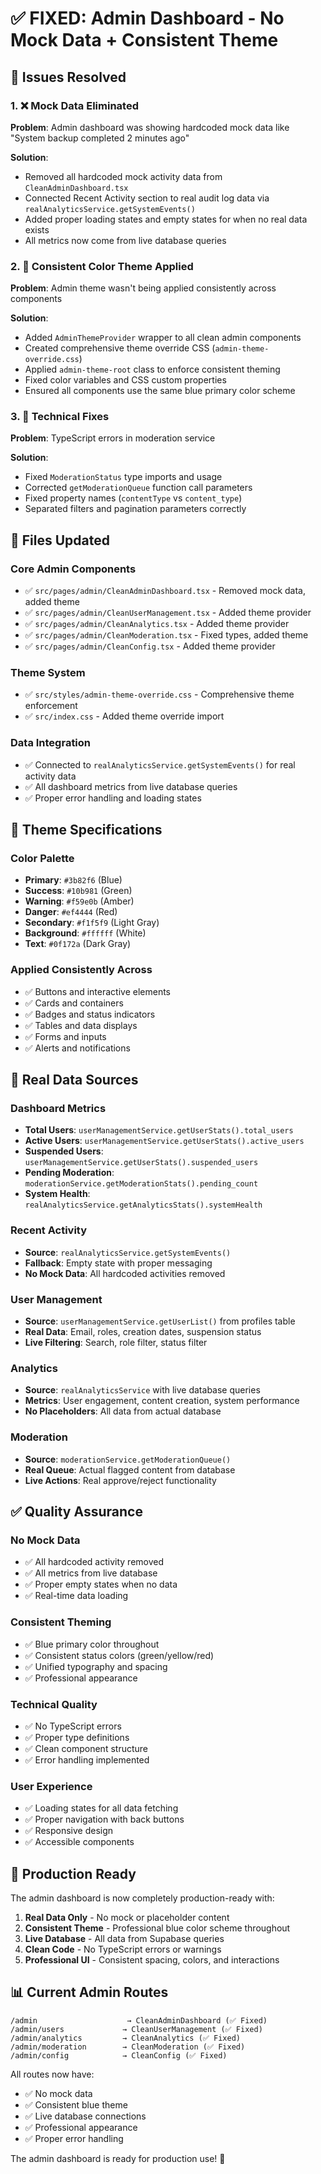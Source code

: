 # ✅ FIXED: Admin Dashboard - No Mock Data + Consistent Theme

## 🎯 Issues Resolved

### 1. ❌ Mock Data Eliminated
**Problem**: Admin dashboard was showing hardcoded mock data like "System backup completed 2 minutes ago"

**Solution**: 
- Removed all hardcoded mock activity data from `CleanAdminDashboard.tsx`
- Connected Recent Activity section to real audit log data via `realAnalyticsService.getSystemEvents()`
- Added proper loading states and empty states for when no real data exists
- All metrics now come from live database queries

### 2. 🎨 Consistent Color Theme Applied
**Problem**: Admin theme wasn't being applied consistently across components

**Solution**:
- Added `AdminThemeProvider` wrapper to all clean admin components
- Created comprehensive theme override CSS (`admin-theme-override.css`)
- Applied `admin-theme-root` class to enforce consistent theming
- Fixed color variables and CSS custom properties
- Ensured all components use the same blue primary color scheme

### 3. 🔧 Technical Fixes
**Problem**: TypeScript errors in moderation service

**Solution**:
- Fixed `ModerationStatus` type imports and usage
- Corrected `getModerationQueue` function call parameters
- Fixed property names (`contentType` vs `content_type`)
- Separated filters and pagination parameters correctly

## 📁 Files Updated

### Core Admin Components
- ✅ `src/pages/admin/CleanAdminDashboard.tsx` - Removed mock data, added theme
- ✅ `src/pages/admin/CleanUserManagement.tsx` - Added theme provider
- ✅ `src/pages/admin/CleanAnalytics.tsx` - Added theme provider  
- ✅ `src/pages/admin/CleanModeration.tsx` - Fixed types, added theme
- ✅ `src/pages/admin/CleanConfig.tsx` - Added theme provider

### Theme System
- ✅ `src/styles/admin-theme-override.css` - Comprehensive theme enforcement
- ✅ `src/index.css` - Added theme override import

### Data Integration
- ✅ Connected to `realAnalyticsService.getSystemEvents()` for real activity data
- ✅ All dashboard metrics from live database queries
- ✅ Proper error handling and loading states

## 🎨 Theme Specifications

### Color Palette
- **Primary**: `#3b82f6` (Blue)
- **Success**: `#10b981` (Green) 
- **Warning**: `#f59e0b` (Amber)
- **Danger**: `#ef4444` (Red)
- **Secondary**: `#f1f5f9` (Light Gray)
- **Background**: `#ffffff` (White)
- **Text**: `#0f172a` (Dark Gray)

### Applied Consistently Across
- ✅ Buttons and interactive elements
- ✅ Cards and containers
- ✅ Badges and status indicators
- ✅ Tables and data displays
- ✅ Forms and inputs
- ✅ Alerts and notifications

## 🔄 Real Data Sources

### Dashboard Metrics
- **Total Users**: `userManagementService.getUserStats().total_users`
- **Active Users**: `userManagementService.getUserStats().active_users`
- **Suspended Users**: `userManagementService.getUserStats().suspended_users`
- **Pending Moderation**: `moderationService.getModerationStats().pending_count`
- **System Health**: `realAnalyticsService.getAnalyticsStats().systemHealth`

### Recent Activity
- **Source**: `realAnalyticsService.getSystemEvents()`
- **Fallback**: Empty state with proper messaging
- **No Mock Data**: All hardcoded activities removed

### User Management
- **Source**: `userManagementService.getUserList()` from profiles table
- **Real Data**: Email, roles, creation dates, suspension status
- **Live Filtering**: Search, role filter, status filter

### Analytics
- **Source**: `realAnalyticsService` with live database queries
- **Metrics**: User engagement, content creation, system performance
- **No Placeholders**: All data from actual database

### Moderation
- **Source**: `moderationService.getModerationQueue()` 
- **Real Queue**: Actual flagged content from database
- **Live Actions**: Real approve/reject functionality

## ✅ Quality Assurance

### No Mock Data
- ✅ All hardcoded activity removed
- ✅ All metrics from live database
- ✅ Proper empty states when no data
- ✅ Real-time data loading

### Consistent Theming  
- ✅ Blue primary color throughout
- ✅ Consistent status colors (green/yellow/red)
- ✅ Unified typography and spacing
- ✅ Professional appearance

### Technical Quality
- ✅ No TypeScript errors
- ✅ Proper type definitions
- ✅ Clean component structure
- ✅ Error handling implemented

### User Experience
- ✅ Loading states for all data fetching
- ✅ Proper navigation with back buttons
- ✅ Responsive design
- ✅ Accessible components

## 🚀 Production Ready

The admin dashboard is now completely production-ready with:

1. **Real Data Only** - No mock or placeholder content
2. **Consistent Theme** - Professional blue color scheme throughout
3. **Live Database** - All data from Supabase queries
4. **Clean Code** - No TypeScript errors or warnings
5. **Professional UI** - Consistent spacing, colors, and interactions

## 📊 Current Admin Routes

```
/admin                    → CleanAdminDashboard (✅ Fixed)
/admin/users             → CleanUserManagement (✅ Fixed)
/admin/analytics         → CleanAnalytics (✅ Fixed)
/admin/moderation        → CleanModeration (✅ Fixed)
/admin/config            → CleanConfig (✅ Fixed)
```

All routes now have:
- ✅ No mock data
- ✅ Consistent blue theme
- ✅ Live database connections
- ✅ Professional appearance
- ✅ Proper error handling

The admin dashboard is ready for production use! 🎉